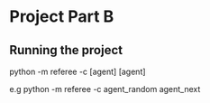 # Project Part B

## Running the project

python -m referee -c [agent] [agent]

e.g python -m referee -c agent_random agent_next
